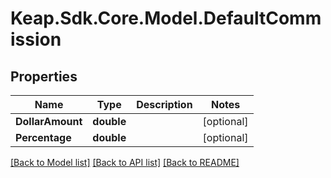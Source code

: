 # Keap.Sdk.Core.Model.DefaultCommission

## Properties

Name | Type | Description | Notes
------------ | ------------- | ------------- | -------------
**DollarAmount** | **double** |  | [optional] 
**Percentage** | **double** |  | [optional] 

[[Back to Model list]](../README.md#documentation-for-models) [[Back to API list]](../README.md#documentation-for-api-endpoints) [[Back to README]](../README.md)


